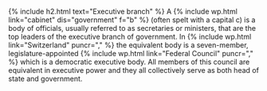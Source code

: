 {% include h2.html text="Executive branch" %}
A {% include wp.html link="cabinet" dis="government" f="b" %} (often spelt with a capital c) is a body of officials, usually referred to as secretaries or ministers, that are the top leaders of the executive branch of government. In {% include wp.html link="Switzerland" puncr="," %} the equivalent body is a seven-member, legislature-appointed {% include wp.html link="Federal Council" puncr="," %} which is a democratic executive body. All members of this council are equivalent in executive power and they all collectively serve as both head of state and government. 